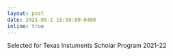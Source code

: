 ```yaml
---
layout: post
date: 2021-05-1 15:59:00-0400
inline: true
---
```


Selected for Texas Instuments Scholar Program 2021-22
